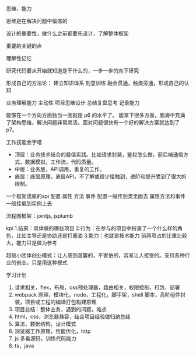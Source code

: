 思维，能力

思维是在解决问题中锻炼的

设计的重要性，做什么之前都要先设计，了解整体框架

重要的关键的点

理解性记忆

研究代码要从开始就知道是干什么的，一步一步的向下研究

形成自己的方法论：
建立知识体系
刻意训练
融会贯通，触类旁通，形成自己的认知

业务理解能力
主动性
项目思维设计
总结复盘思考
记录能力

能够在一个方向方面独当一面就是 p6 的水平了。
能拿下很多方面，脑海中充满了架构思维，解决问题非常灵活，面对问题很快有一个好的解决方案就达到了p7。

工作技能金字塔

* 顶层：业务技术结合的最佳实践。比如请求封装，鉴权怎么做，前后端通信方式，数据模拟，工作流，代码质量。
* 中层：业务层，API调用，重复的工作。
* 底层：底层原理，底层API，不了解或很少接触到，进阶和提升受到了很大的限制。

一个框架或库的api
配置
属性
方法
事件
配置一般传到类里面去
属性方法和事件一般挂载到实例上去

流程图框架：jointjs, jsplumb

kpi
1.结果：具体做的哪些项目
2.行为：在参与的项目中扮演了一个什么样的角色，比如主导还是协助还是打酱油
3.能力：也就是技术能力
前两项占的比重比较大，能力只是做为参考

超级小团体创业模式：让人感到温馨的，不害怕的，容易让人接受的。支持各种行业的创业，只是用这种模式



学习计划

1. 请求相关，flex，布局，css预处理器，路由相关，权限控制，打包，部署
2. webpack 原理，模块化，node，工程化，脚手架，shell 脚本，高阶组件封装，项目或工程的编译打包构建原理
3. 项目总结：整体业务，遇到的问题，难点
4. html，css，浏览器兼容，结合项目经验做归纳总结
5. 算法，数据结构，设计模式
6. 浏览器工作原理，性能优化，http
7. js 多看源码，训练代码能力
8. ts，java
